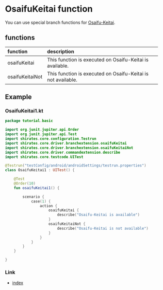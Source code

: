 # OsaifuKeitai function

You can use special branch functions for [Osaifu-Keitai](https://en.wikipedia.org/wiki/Osaifu-Keitai).

## functions

| function        | description                                                  |
|:----------------|:-------------------------------------------------------------|
| osaifuKeitai    | This function is executed on Osaifu-Keitai is available.     |
| osaifuKeitaiNot | This function is executed on Osaifu-Keitai is not available. |

## Example

### OsaifuKeitai1.kt

```kotlin
package tutorial.basic

import org.junit.jupiter.api.Order
import org.junit.jupiter.api.Test
import shirates.core.configuration.Testrun
import shirates.core.driver.branchextension.osaifuKeitai
import shirates.core.driver.branchextension.osaifuKeitaiNot
import shirates.core.driver.commandextension.describe
import shirates.core.testcode.UITest

@Testrun("testConfig/android/androidSettings/testrun.properties")
class OsaifuKeitai1 : UITest() {

    @Test
    @Order(10)
    fun osaifuKeitai1() {

        scenario {
            case(1) {
                action {
                    osaifuKeitai {
                        describe("Osaifu-Keitai is available")
                    }
                    osaifuKeitaiNot {
                        describe("Osaifu-Keitai is not available")
                    }
                }
            }
        }
    }

}
```

### Link

- [index](../../../index.md)
